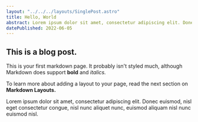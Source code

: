 ```yaml
---
layout: "../../../layouts/SinglePost.astro"
title: Hello, World
abstract: Lorem ipsum dolor sit amet, consectetur adipiscing elit. Donec euismod, nisl eget consectetur congue, nisl nunc aliquet nunc, euismod aliquam nisl nunc euismod nisl.
datePublished: 2022-06-05
---
```


## This is a blog post.

This is your first markdown page. It probably isn't styled much, although
Markdown does support **bold** and _italics._

To learn more about adding a layout to your page, read the next section on **Markdown Layouts.**

Lorem ipsum dolor sit amet, consectetur adipiscing elit. Donec euismod, nisl eget consectetur congue, nisl nunc aliquet nunc, euismod aliquam nisl nunc euismod nisl.